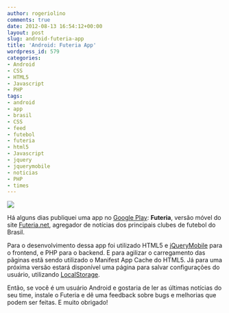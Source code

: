 ```yaml
---
author: rogeriolino
comments: true
date: 2012-08-13 16:54:12+00:00
layout: post
slug: android-futeria-app
title: 'Android: Futeria App'
wordpress_id: 579
categories:
- Android
- CSS
- HTML5
- Javascript
- PHP
tags:
- android
- app
- brasil
- CSS
- feed
- futebol
- futeria
- html5
- Javascript
- jquery
- jquerymobile
- noticias
- PHP
- times
---
```


[![](http://rogeriolino.com/wp-content/uploads/2012/08/futeria-android.png)](https://play.google.com/store/apps/details?id=net.futeria.app)

Há alguns dias publiquei uma app no [Google Play](https://play.google.com): **Futeria**, versão móvel do site [Futeria.net](http://futeria.net), agregador de notícias dos principais clubes de futebol do Brasil.

Para o desenvolvimento dessa app foi utilizado HTML5 e [jQueryMobile](http://jquerymobile.com) para o frontend, e PHP para o backend. E para agilizar o carregamento das pãginas estã sendo utilizado o Manifest App Cache do HTML5. Já para uma  próxima versão estará disponível uma página para salvar configurações do usuário, utilizando [LocalStorage](http://www.w3schools.com/html5/html5_webstorage.asp).

Então, se você é um usuário Android e gostaria de ler as últimas notícias do seu time, instale o Futeria e dê uma feedback sobre bugs e melhorias que podem ser feitas. E muito obrigado!


